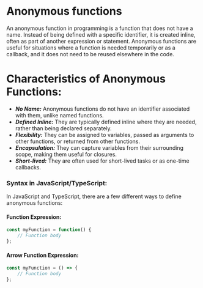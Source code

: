 # Anonymous functions
An anonymous function in programming is a function that does not have a name. Instead of being defined with a specific identifier, it is created inline, often as part of another expression or statement. Anonymous functions are useful for situations where a function is needed temporarily or as a callback, and it does not need to be reused elsewhere in the code.

# Characteristics of Anonymous Functions:
- ***No Name:*** Anonymous functions do not have an identifier associated with them, unlike named functions.
- ***Defined Inline:*** They are typically defined inline where they are needed, rather than being declared separately.
- ***Flexibility:*** They can be assigned to variables, passed as arguments to other functions, or returned from other functions.
- ***Encapsulation:*** They can capture variables from their surrounding scope, making them useful for closures.
- ***Short-lived:*** They are often used for short-lived tasks or as one-time callbacks.

<h3>Syntax in JavaScript/TypeScript:</h3>
In JavaScript and TypeScript, there are a few different ways to define anonymous functions:

<h4>Function Expression:</h4>

```typescript
const myFunction = function() {
    // Function body
};
```

<h4>Arrow Function Expression:</h4>

```typescript
const myFunction = () => {
    // Function body
};
```
